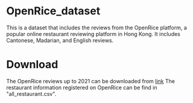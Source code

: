 # OpenRice_dataset
This is a dataset that includes the reviews from the OpenRice platform, a popular online restaurant reviewing platform in Hong Kong. It includes Cantonese, Madarian, and English reviews. 

# Download
The OpenRice reviews up to 2021 can be downloaded from [link](https://drive.google.com/file/d/1SMFf7MSGXTLzecxAJfy0bhMaGglXhsnx/view?usp=share_link)
The restaurant information registered on OpenRice can be find in "all_restaurant.csv".

